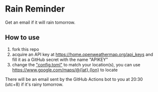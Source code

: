 # Rain Reminder

Get an email if it will rain tomorrow.

## How to use

1. fork this repo
2. acquire an API key at https://home.openweathermap.org/api_keys and fill it as a GitHub secret with the name "APIKEY"
3. change the ["config.toml"](/config.toml) to match your location(s), you can use https://www.google.com/maps/@{lat},{lon} to locate

There will be an email sent by the GitHub Actions bot to you at 20:30 (utc+8) if it's rainy tomorrow.
